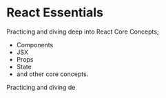 # React Essentials 

Practicing and diving deep into React Core Concepts; 
- Components
- JSX
- Props
- State
- and other core concepts.

Practicing and diving de



